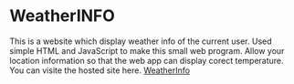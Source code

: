 # WeatherINFO
This is a website which display weather info of the current user. Used simple HTML and JavaScript to make this small web program. Allow your location information so that the web app can display corect temperature. You can visite the hosted site here. [WeatherInfo](https://t4pusd.github.io/WeatherINFO/)
